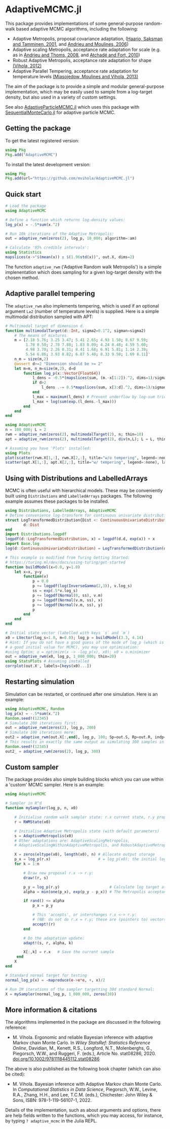 # AdaptiveMCMC.jl

This package provides implementations of some general-purpose random-walk based adaptive MCMC algorithms, including the following:

* Adaptive Metropolis, proposal covariance adaptation, ([Haario, Saksman and Tamminen, 2001](https://projecteuclid.org/euclid.bj/1080222083), and [Andrieu and Moulines, 2006](http://dx.doi.org/10.1214/105051606000000286))
* Adaptive scaling Metropolis, acceptance rate adaptation for scale (e.g. as in [Andrieu and Thoms, 2008](https://doi.org/10.1007/s11222-008-9110-y), and [Atchadé and Fort, 2010](https://projecteuclid.org/euclid.bj/1265984706))
* Robust Adaptive Metropolis, acceptance rate adaptation for shape [(Vihola, 2012)](http://dx.doi.org/10.1007/s11222-011-9269-5)
* Adaptive Parallel Tempering, acceptance rate adaptation for temperature levels [(Miasojedow, Moulines and Vihola, 2013)](http://dx.doi.org/10.1080/10618600.2013.778779)

The aim of the package is to provide a simple and modular general-purpose implementation, which may be easily used to sample from a log-target density, but also used in a variety of custom settings.

See also [AdaptiveParticleMCMC.jl](https://github.com/mvihola/AdaptiveParticleMCMC.jl) which uses this package with [SequentialMonteCarlo.jl](https://github.com/awllee/SequentialMonteCarlo.jl) for adaptive particle MCMC.

## Getting the package

To get the latest registered version:
```julia
using Pkg
Pkg.add("AdaptiveMCMC")
```
To install the latest development version:
```julia
using Pkg
Pkg.add(url="https://github.com/mvihola/AdaptiveMCMC.jl")
```

## Quick start

```julia
# Load the package
using AdaptiveMCMC

# Define a function which returns log-density values:
log_p(x) = -.5*sum(x.^2)

# Run 10k iterations of the Adaptive Metropolis:
out = adaptive_rwm(zeros(2), log_p, 10_000; algorithm=:am)

# Calculate '95% credible intervals':
using Statistics
mapslices(x->"$(mean(x)) ± $(1.96std(x))", out.X, dims=2)
```

The function `adaptive_rwm` ('Adaptive Random walk Metropolis') is a simple implenentation
which does sampling for a given log-target density with the chosen method.

## Adaptive parallel tempering

The `adaptive_rwm` also implements tempering, which is used if an optional argument `L≥2` (number of temperature levels) is supplied. Here is a simple multimodal distribution sampled with APT:

```julia
# Multimodal target of dimension d.
function multimodalTarget(d::Int, sigma2=0.1^2, sigman=sigma2)
    # The means of mixtures
    m = [2.18 5.76; 3.25 3.47; 5.41 2.65; 4.93 1.50; 8.67 9.59;
         1.70 0.50; 2.70 7.88; 1.83 0.09; 4.24 8.48; 4.59 5.60;
         4.98 3.70; 2.26 0.31; 8.41 1.68; 6.91 5.81; 1.14 2.39;
         5.54 6.86; 3.93 8.82; 6.87 5.40; 8.33 9.50; 1.69 8.11]'
    n_m = size(m,2)
    @assert d>=2 "Dimension should be >= 2"
    let m=m, n_m=size(m,2), d=d
        function log_p(x::Vector{Float64})
            l_dens = -0.5*(mapslices(sum, (m.-x[1:2]).^2, dims=1)/sigma2)
            if d>2
                l_dens .-= 0.5*mapslices(sum, x[3:d].^2, dims=1)/sigman
            end
            l_max = maximum(l_dens) # Prevent underflow by log-sum trick
            l_max + log(sum(exp.(l_dens.-l_max)))
        end
    end
end

using AdaptiveMCMC
n = 100_000; L = 2
rwm = adaptive_rwm(zeros(2), multimodalTarget(2), n; thin=10)
apt = adaptive_rwm(zeros(2), multimodalTarget(2), div(n,L); L = L, thin=10)

# Assuming you have 'Plots' installed:
using Plots
plot(scatter(rwm.X[1,:], rwm.X[2,:], title="w/o tempering", legend=:none),
scatter(apt.X[1,:], apt.X[2,:], title="w/ tempering", legend=:none), layout=(1,2))
```

## Using with Distributions and LabelledArrays

MCMC is often useful with hierarchical models. These may be conveniently built using `Distributions` and `LabelledArrays` packages. The following example assumes these packages to be installed.

```julia
using Distributions, LabelledArrays, AdaptiveMCMC
# Define convenience log-transform for continuous univariate distributions
struct LogTransformedDistribution{Dist <: ContinuousUnivariateDistribution}
        d::Dist
end
import Distributions.logpdf
logpdf(d::LogTransformedDistribution, x) = logpdf(d.d, exp(x)) + x
import Base.log
log(d::ContinuousUnivariateDistribution) = LogTransformedDistribution(d)

# This example is modified from Turing Getting Started:
# https://turing.ml/dev/docs/using-turing/get-started
function buildModel(x=0.0, y=1.0)
    let x=x, y=y
        function(v)
            p = 0.0
            p += logpdf(log(InverseGamma(2,3)), v.log_s)
            ss = exp(.5*v.log_s)
            p += logpdf(Normal(0, ss), v.m)
            p += logpdf(Normal(v.m, ss), x)
            p += logpdf(Normal(v.m, ss), y)
            p
        end
    end
end

# Initial state vector (labelled with keys `s` and `m`)
x0 = LVector(log_s=1.0, m=0.0); log_p = buildModel(3.3, 4.14)
# Hint: If you do not have a good guess of the mode of log_p (which is
# a good initial value for MCMC), you may use optimisation:
#using Optim; o = optimize(x -> -log_p(x), x0); x0 = o.minimizer
out = adaptive_rwm(x0, log_p, 1_000_000; thin=20)
using StatsPlots # Assuming installed
corrplot(out.X', labels=[keys(x0)...])
```

## Restarting simulation

Simulation can be restarted, or continued after one simulation. Here is an example:

```julia
using AdaptiveMCMC, Random
log_p(x) = -.5*sum(x.^2)
Random.seed!(12345)
# Simulate 200 iterations first:
out = adaptive_rwm(zeros(2), log_p, 200)
# Simulate 100 iterations more:
out2 = adaptive_rwm(out.X[:,end], log_p, 100; Sp=out.S, Rp=out.R, indp=200)
# This results in exactly the same output as simulating 300 samples in one go:
Random.seed!(12345)
out2_ = adaptive_rwm(zeros(2), log_p, 300)
```

## Custom sampler

The package provides also simple building blocks which you can use within a 'custom' MCMC sampler. Here is an example:

```julia
using AdaptiveMCMC

# Sampler in R^d
function mySampler(log_p, n, x0)

    # Initialise random walk sampler state: r.x current state, r.y proposal
    r = RWMState(x0)

    # Initialise Adaptive Metropolis state (with default parameters)
    s = AdaptiveMetropolis(x0)
    # Other adaptations are: AdaptiveScalingMetropolis,
    # AdaptiveScalingWithinAdaptiveMetropolis, and RobustAdaptiveMetropolis

    X = zeros(eltype(x0), length(x0), n) # Allocate output storage
    p_x = log_p(r.x)                     # = log_p(x0); the initial log target
    for k = 1:n

        # Draw new proposal r.x -> r.y:
        draw!(r, s)

        p_y = log_p(r.y)                      # Calculate log target at proposal
        alpha = min(one(p_x), exp(p_y - p_x)) # The Metropolis acceptance probability

        if rand() <= alpha
            p_x = p_y

            # This 'accepts', or interchanges r.x <-> r.y:
            # (NB: do not do r.x = r.y; these are (pointers to) vectors!)
            accept!(r)
        end

        # Do the adaptation update:
        adapt!(s, r, alpha, k)

        X[:,k] = r.x   # Save the current sample
     end
    X
end

# Standard normal target for testing
normal_log_p(x) = -mapreduce(e->e*e, +, x)/2

# Run 1M iterations of the sampler targetting 30d standard Normal:
X = mySampler(normal_log_p, 1_000_000, zeros(30))
```

## More information & citations

The algorithms implemented in the package are discussed in the following reference:

* M. Vihola. Ergonomic and reliable Bayesian inference with adaptive Markov chain Monte Carlo. In <i>Wiley StatsRef: Statistics Reference Online</i>, Davidian, M., Kenett, R.S., Longford, N.T., Molenberghs, G., Piegorsch, W.W., and Ruggeri, F. (eds.), Article No. stat08286, 2020.
[doi.org/10.1002/9781118445112.stat08286](https://doi.org/10.1002/9781118445112.stat08286)

The above is also published as the following book chapter (which can also be cited):

* M. Vihola. Bayesian inference with Adaptive Markov chain Monte Carlo. In <i>Computational Statistics in Data Science</i>, Piegorsch, W.W., Levine, R.A., Zhang, H.H., and Lee, T.C.M. (eds.), Chichester: John Wiley & Sons, ISBN: 978-1-119-56107-1, 2022.

Details of the implementation, such as about arguments and options, there are help fields written to the functions, which you may access, for instance, by typing `? adaptive_mcmc` in the Julia REPL.
